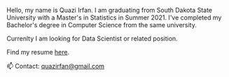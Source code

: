Hello, my name is Quazi Irfan. I am graduating from South Dakota State University with a Master's in Statistics in Summer 2021. I've completed my Bachelor's degree in Computer Science from the same university.

Currenlty I am looking for Data Scientist or related position.

Find my resume [here](https://github.com/quazi-irfan/quazi-irfan/raw/main/Quazi_Irfan_Resume.docx).

📫 Contact: quazirfan@gmail.com





